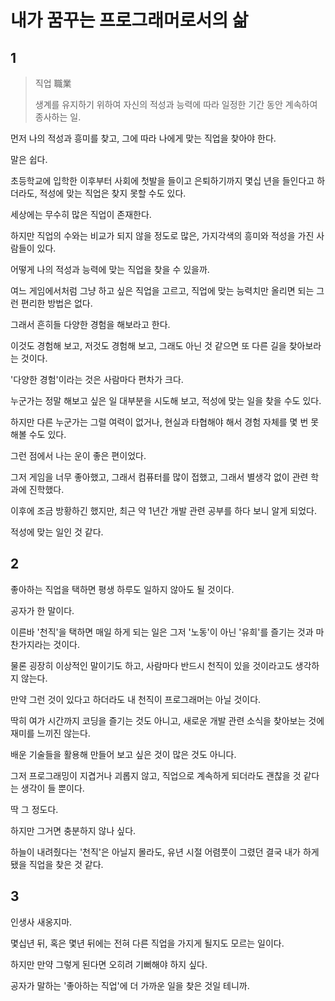 # 내가 꿈꾸는 프로그래머로서의 삶

## 1

> 직업 職業
>
> 생계를 유지하기 위하여 자신의 적성과 능력에 따라 일정한 기간 동안 계속하여 종사하는 일.

먼저 나의 적성과 흥미를 찾고, 그에 따라 나에게 맞는 직업을 찾아야 한다.

말은 쉽다.

초등학교에 입학한 이후부터 사회에 첫발을 들이고 은퇴하기까지 몇십 년을 들인다고 하더라도, 적성에 맞는 직업은 찾지 못할 수도 있다.

세상에는 무수히 많은 직업이 존재한다.

하지만 직업의 수와는 비교가 되지 않을 정도로 많은, 가지각색의 흥미와 적성을 가진 사람들이 있다.

어떻게 나의 적성과 능력에 맞는 직업을 찾을 수 있을까.

여느 게임에서처럼 그냥 하고 싶은 직업을 고르고, 직업에 맞는 능력치만 올리면 되는 그런 편리한 방법은 없다.

그래서 흔히들 다양한 경험을 해보라고 한다.

이것도 경험해 보고, 저것도 경험해 보고, 그래도 아닌 것 같으면 또 다른 길을 찾아보라는 것이다.

'다양한 경험'이라는 것은 사람마다 편차가 크다.

누군가는 정말 해보고 싶은 일 대부분을 시도해 보고, 적성에 맞는 일을 찾을 수도 있다.

하지만 다른 누군가는 그럴 여력이 없거나, 현실과 타협해야 해서 경험 자체를 몇 번 못 해볼 수도 있다.

그런 점에서 나는 운이 좋은 편이었다.

그저 게임을 너무 좋아했고, 그래서 컴퓨터를 많이 접했고, 그래서 별생각 없이 관련 학과에 진학했다.

이후에 조금 방황하긴 했지만, 최근 약 1년간 개발 관련 공부를 하다 보니 알게 되었다.

적성에 맞는 일인 것 같다.

## 2

좋아하는 직업을 택하면 평생 하루도 일하지 않아도 될 것이다.

공자가 한 말이다.

이른바 '천직'을 택하면 매일 하게 되는 일은 그저 '노동'이 아닌 '유희'를 즐기는 것과 마찬가지라는 것이다.

물론 굉장히 이상적인 말이기도 하고, 사람마다 반드시 천직이 있을 것이라고도 생각하지 않는다.

만약 그런 것이 있다고 하더라도 내 천직이 프로그래머는 아닐 것이다.

딱히 여가 시간까지 코딩을 즐기는 것도 아니고, 새로운 개발 관련 소식을 찾아보는 것에 재미를 느끼진 않는다.

배운 기술들을 활용해 만들어 보고 싶은 것이 많은 것도 아니다.

그저 프로그래밍이 지겹거나 괴롭지 않고, 직업으로 계속하게 되더라도 괜찮을 것 같다는 생각이 들 뿐이다.

딱 그 정도다.

하지만 그거면 충분하지 않나 싶다.

하늘이 내려줬다는 '천직'은 아닐지 몰라도, 유년 시절 어렴풋이 그렸던 결국 내가 하게 됐을 직업을 찾은 것 같다.

## 3

인생사 새옹지마.

몇십년 뒤, 혹은 몇년 뒤에는 전혀 다른 직업을 가지게 될지도 모르는 일이다.

하지만 만약 그렇게 된다면 오히려 기뻐해야 하지 싶다.

공자가 말하는 '좋아하는 직업'에 더 가까운 일을 찾은 것일 테니까.
